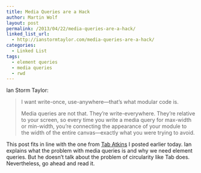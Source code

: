 ```yaml
---
title: Media Queries are a Hack
author: Martin Wolf
layout: post
permalink: /2013/04/22/media-queries-are-a-hack/
linked_list_url:
  - http://ianstormtaylor.com/media-queries-are-a-hack/
categories:
  - Linked List
tags:
  - element queries
  - media queries
  - rwd
---
```

<p class="linked-list-quote-author">
  Ian Storm Taylor:
</p>

> I want write-once, use-anywhere—that’s what modular code is.
> 
> Media queries are not that. They’re write-everywhere. They’re relative to your screen, so every time you write a media query for max-width or min-width, you’re connecting the appearance of your module to the width of the entire canvas—exactly what you were trying to avoid.

This post fits in line with the one from [Tab Atkins][1] I posted earlier today. Ian explains what the problem with media queries is and why we need element queries. But he doesn&#8217;t talk about the problem of circularity like Tab does. Nevertheless, go ahead and read it.

 [1]: http://theamazingweb.net/2013/04/22/element-queries/